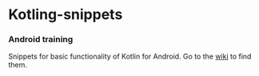 # Kotling-snippets

### Android training

Snippets for basic functionality of Kotlin for Android. Go to the [wiki](https://github.com/jorgepascoPE/Kotlin-snippets/wiki) to find them.
